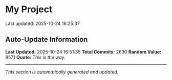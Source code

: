 # My Project


Last updated: 2025-10-24 16:25:37













































































































































































































































































































































































































































































































































































































































































































































































































































































































































































































































































































































































































































































































































































































































































































































































































































































































































































































































































































































































































































































































































































































































































































































































































































































































































































































































































































































































































































































































































































































































































































































## Auto-Update Information

**Last Updated:** 2025-10-24 16:51:35
**Total Commits:** 2630
**Random Value:** 8571
**Quote:** _This is the way._

---
_This section is automatically generated and updated._